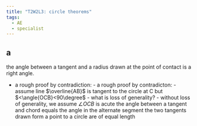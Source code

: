 ```yaml
---
title: "T2W2L3: circle theorems"
tags:
  - AE
  - specialist
---
```


## a

the angle between a tangent and a radius drawn at the point of contact is a right angle.

- a rough proof by contradiction: - a rough proof by contradicton: - assume line $\overline{AB}$ is tangent to the circle at C but $<\angle{OCB}<90\degree$ - what is loss of generality? - without loss of generality, we assume $\angle{OCB}$ is acute
  the angle between a tangent and chord equals the angle in the alternate segment
  the two tangents drawn form a point to a circle are of equal length
